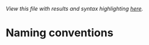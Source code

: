 *View this file with results and syntax highlighting [here](https://brian-ed.github.io/rayed-bqn/doc/naming.html).*

# Naming conventions
